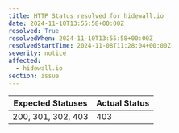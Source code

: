 ```yaml
---
title: HTTP Status resolved for hidewall.io
date: 2024-11-10T13:55:58+00:00Z
resolved: True
resolvedWhen: 2024-11-10T13:55:58+00:00Z
resolvedStartTime: 2024-11-08T11:28:04+00:00Z
severity: notice
affected:
  - hidewall.io
section: issue
---
```


| Expected Statuses | Actual Status  |
|-------------------|----------------|
| 200, 301, 302, 403 | 403 |
